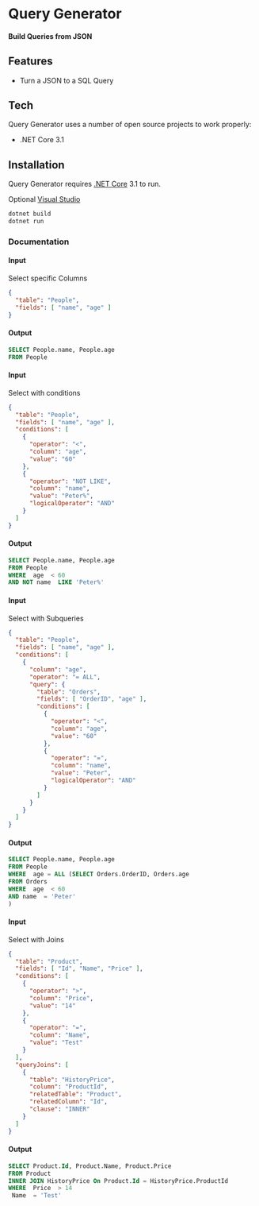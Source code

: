 # Query Generator

#### Build Queries from JSON

## Features

- Turn a JSON to a SQL Query

## Tech

Query Generator uses a number of open source projects to work properly:

- .NET Core 3.1

## Installation

Query Generator requires [.NET Core](https://github.com/dotnet/core) 3.1 to run.

Optional [Visual Studio](https://visualstudio.microsoft.com/pt-br/)

```sh
dotnet build
dotnet run
```

### Documentation

#### Input

Select specific Columns

```JSON
{
  "table": "People",
  "fields": [ "name", "age" ]
}
```

#### Output

```SQL
SELECT People.name, People.age
FROM People
```

#### Input

Select with conditions

```JSON
{
  "table": "People",
  "fields": [ "name", "age" ],
  "conditions": [
    {
      "operator": "<",
      "column": "age",
      "value": "60"
    },
    {
      "operator": "NOT LIKE",
      "column": "name",
      "value": "Peter%",
      "logicalOperator": "AND"
    }
  ]
}
```

#### Output

```SQL
SELECT People.name, People.age
FROM People
WHERE  age  < 60
AND NOT name  LIKE 'Peter%'
```

#### Input

Select with Subqueries

```JSON
{
  "table": "People",
  "fields": [ "name", "age" ],
  "conditions": [
    {
      "column": "age",
      "operator": "= ALL",
      "query": {
        "table": "Orders",
        "fields": [ "OrderID", "age" ],
        "conditions": [
          {
            "operator": "<",
            "column": "age",
            "value": "60"
          },
          {
            "operator": "=",
            "column": "name",
            "value": "Peter",
            "logicalOperator": "AND"
          }
        ]
      }
    }
  ]
}
```

#### Output

```SQL
SELECT People.name, People.age
FROM People
WHERE  age = ALL (SELECT Orders.OrderID, Orders.age
FROM Orders
WHERE  age  < 60
AND name  = 'Peter'
)
```

#### Input

Select with Joins

```JSON
{
  "table": "Product",
  "fields": [ "Id", "Name", "Price" ],
  "conditions": [
    {
      "operator": ">",
      "column": "Price",
      "value": "14"
    },
    {
      "operator": "=",
      "column": "Name",
      "value": "Test"
    }
  ],
  "queryJoins": [
    {
      "table": "HistoryPrice",
      "column": "ProductId",
      "relatedTable": "Product",
      "relatedColumn": "Id",
      "clause": "INNER"
    }
  ]
}
```

#### Output

```SQL
SELECT Product.Id, Product.Name, Product.Price
FROM Product
INNER JOIN HistoryPrice On Product.Id = HistoryPrice.ProductId
WHERE  Price  > 14
 Name  = 'Test'
```

